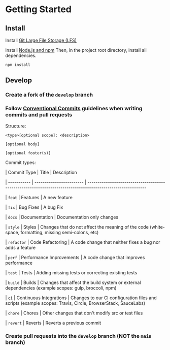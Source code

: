 
# Getting Started

## Install
Install [Git Large File Storage (LFS)](https://docs.github.com/en/repositories/working-with-files/managing-large-files/installing-git-large-file-storage)

Install [Node.js and npm](https://docs.npmjs.com/downloading-and-installing-node-js-and-npm)
Then, in the project root directory, install all dependencies.
```
npm install
```
## Develop
### Create a fork of the `develop` branch

### Follow [Conventional Commits](https://www.conventionalcommits.org/en/v1.0.0/) guidelines when writing commits and pull requests
Structure:

```
<type>[optional scope]: <description>

[optional body]

[optional footer(s)]

```

Commit types:

| Commit Type | Title | Description

| ----------- | ------------------------ | -----------------------------------------------------------------------------------------------------------

| `feat` | Features | A new feature

| `fix` | Bug Fixes | A bug Fix

| `docs` | Documentation | Documentation only changes

| `style` | Styles | Changes that do not affect the meaning of the code (white-space, formatting, missing semi-colons, etc)

| `refactor` | Code Refactoring | A code change that neither fixes a bug nor adds a feature

| `perf` | Performance Improvements | A code change that improves performance

| `test` | Tests | Adding missing tests or correcting existing tests

| `build` | Builds | Changes that affect the build system or external dependencies (example scopes: gulp, broccoli, npm)

| `ci` | Continuous Integrations | Changes to our CI configuration files and scripts (example scopes: Travis, Circle, BrowserStack, SauceLabs)

| `chore` | Chores | Other changes that don't modify src or test files

| `revert` | Reverts | Reverts a previous commit

### Create pull requests into the `develop` branch (NOT the `main` branch)